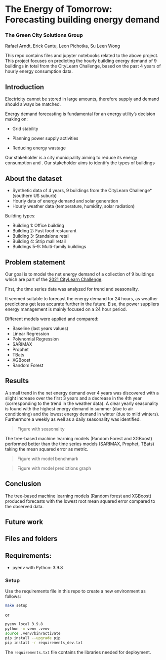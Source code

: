 # The Energy of Tomorrow: Forecasting building energy demand 

### **The Green City Solutions Group**

Rafael Arndt, Erick Cantu, Leon Pichotka, Su Leen Wong


This repo contains files and jupyter notebooks related to the above project. This project focuses on predicting the hourly building energy demand of 9 buildings in total from the CityLearn Challenge, based on the past 4 years of hourly energy consumption data. 




## Introduction
Electricity cannot be stored in large amounts, therefore supply and demand should always be matched. 

Energy demand forecasting is fundamental for an energy utility’s decision making on:

- Grid stability

- Planning power supply activities

- Reducing energy wastage

Our stakeholder is a city municipality aiming to reduce its energy consumption and . Our stakeholder aims to identify the types of buildings 

## About the dataset
- Synthetic data of 4 years, 9 buildings from the CityLearn Challenge* (southern  US suburb)
- Hourly data of energy demand and solar generation
- Hourly weather data (temperature, humidity, solar radiation) 

Building types:
- Building 1: Office building
- Building 2: Fast food restaurant
- Building 3: Standalone retail
- Building 4: Strip mall retail
- Buildings 5-9: Multi-family buildings

## Problem statement
Our goal is to model the net energy demand of a collection of 9 buildings which are part of the [2021 CityLearn Challenge](https://sites.google.com/view/citylearnchallenge).

First, the time series data was analyzed for trend and seasonality. 

It seemed suitable to forecast the energy demand for 24 hours, as weather predictions get less accurate further in the future. Else, the power suppliers energy management is mainly focused on a 24 hour period.


Different models were applied and compared:
- Baseline (last years values)
- Linear Regression
- Polynomial Regression
- SARIMAX
- Prophet
- TBats
- XGBoost
- Random Forest

## Results
A small trend in the net energy demand over 4 years was discovered with a slight increase over the first 3 years and a decrease in the 4th year (corresponding to the trend in the weather data). A clear yearly seasonality is found with the highest energy demand in summer (due to air conditioning) and the lowest energy demand in winter (due to mild winters). Furthermore a weekly as well as a daily seasonality was identified.  

> Figure with seasonality

The tree-based machine learning models (Random Forest and XGBoost) performed better than the time series models (SARIMAX, Prophet, TBats) taking the mean squared error as metric.

> Figure with model benchmark

> Figure with model predictions graph

## Conclusion
The tree-based machine learning models (Random forest and XGBoost) produced forecasts with the lowest root mean squared error compared to the observed data.

## Future work


## Files and folders



## Requirements:

- pyenv with Python: 3.9.8


### Setup

Use the requirements file in this repo to create a new environment as follows:

```BASH
make setup
```
or

```BASH
pyenv local 3.9.8
python -m venv .venv
source .venv/bin/activate
pip install --upgrade pip
pip install -r requirements_dev.txt
```

The `requirements.txt` file contains the libraries needed for deployment.

